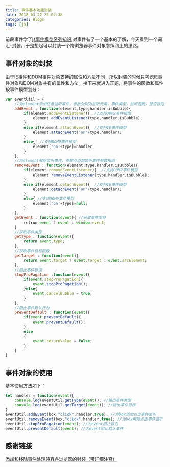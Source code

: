 ```yaml
---
title: 事件基本功能封装
date: 2018-03-22 22:02:38
categories: Blogs
tags: [js]
---
```


前段事件学了[js事件模型系列知识](https://liu97.github.io/2018/03/11/js%E4%BA%8B%E4%BB%B6%E6%A8%A1%E5%9E%8B%E7%B3%BB%E5%88%97%E7%9F%A5%E8%AF%86%E4%B8%80%E4%BA%8B%E4%BB%B6%E5%9F%BA%E7%A1%80%E7%9F%A5%E8%AF%86/),对事件有了一个基本的了解，今天看到一个词汇-封装，于是想起可以封装一个跨浏览器事件对象参照网上的思路。<!--more-->
## 事件对象的封装
由于IE事件和DOM事件对象支持的属性和方法不同，所以封装的时候只考虑IE事件对象和DOM对象共有的属性和方法。接下来就进入正题，将事件的函数和属性按事件模型划分：
```javascript
var eventUtil = {
	//为element添加任意监听事件，参数分别为监听元素，事件类型，监听函数，是否冒泡
	addEvent : function(element,type,handler,isBubble){ 
		if(element.addEventListener){  //支持DOM2事件模型
			element.addEventListener(type,handler,isBubble);
		}
		else if(element.attachEvent){  //支持IE事件模型
			element.attachEvent('on'+type,handler);
		}
		else{  //支持DOM0事件模型
			element['on'+type]=handler;
		}
	},
	//为element解除监听事件，参数与添加监听事件参数相同
	removeEvent : function(element,type,handler,isBubble){
		if(element.removeEventListener){  //支持DOM2事件模型
			element.removeEventListener(type,handler,isBubble);
		}
		else if(element.detachEvent){  //支持IE事件模型
			element.detachEvent('on'+type,handler);
		}
		else{ //支持DOM0事件模型
			element['on'+type]=null;
		}
	},
	getEvent : function(event){ //获取事件本身
		retrun event ? event : window.event;
	}
	//获取事件类型
	getType : function(event){
		return event.type;  
	},
	//获取事件目标函数
	getTarget : function(event){
		return event.target ? event.target : event.srcElement;
	},
	//阻止事件冒泡
	stopProPagation :function(event){
		if(event.stopProPagation){
          	event.stopProPagation();
   	   	}else{
   	   	  	event.cancelBubble = true;
   	   	}
	},
	//阻止事件默认行为
	preventDefault : function(event){
		if(event.preventDefault){
			event.preventDefault();
		}
		else
		{
			event.returnValue = false;
		}
	}       		
}
```
## 事件对象的使用
基本使用方法如下：
```javascript
let handler = function(event){
	console.log(eventUtil.getType(event)); //输出事件类型
	console.log(eventUtil.getTarget(event)); //输出事件目标
}
eventUtil.addEvent(box,"click",handler,true); //为box添加点击事件监听
eventUtil.removeEvent(box,"click",handler,true); //为box解除点击事件监听
eventUtil.stopProPagation(event); //为event阻止冒泡
eventUtil.preventDefault(event); //为event阻止默认事件
```

## 感谢链接
[添加和移除事件处理兼容各浏览器的封装（带详细注释）](https://blog.csdn.net/topwqp/article/details/41731115)